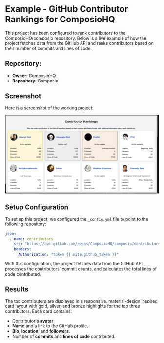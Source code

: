 # Example - GitHub Contributor Rankings for ComposioHQ

This project has been configured to rank contributors to the [ComposioHQ/composio](https://github.com/ComposioHQ/composio) repository. Below is a live example of how the project fetches data from the GitHub API and ranks contributors based on their number of commits and lines of code.

## Repository:
- **Owner:** ComposioHQ
- **Repository:** Composio

## Screenshot

Here is a screenshot of the working project:

![Contributor Rankings Screenshot](./assets/images/example.png)

## Setup Configuration

To set up this project, we configured the `_config.yml` file to point to the following repository:

```yaml
json:
  - name: contributors
    src: "https://api.github.com/repos/ComposioHQ/composio/contributors" # Also added this in `fetch_contribution_data.rb` file.
    headers:
      Authorization: "token {{ site.github_token }}"
```

With this configuration, the project fetches data from the GitHub API, processes the contributors' commit counts, and calculates the total lines of code contributed.

## Results

The top contributors are displayed in a responsive, material-design inspired card layout with gold, silver, and bronze highlights for the top three contributors. Each card contains:
- Contributor's **avatar**.
- **Name** and a link to the GitHub profile.
- **Bio**, **location**, and **followers**.
- Number of **commits** and **lines of code** contributed.
